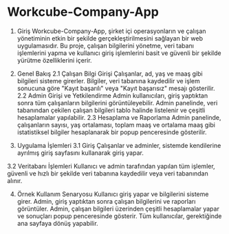 # Workcube-Company-App
1. Giriş
   Workcube-Company-App, şirket içi operasyonların ve çalışan yönetiminin etkin bir şekilde gerçekleştirilmesini sağlayan bir web uygulamasıdır. Bu proje, çalışan bilgilerini yönetme, veri tabanı işlemlerini yapma ve kullanıcı giriş işlemlerini basit ve güvenli bir şekilde yürütme özelliklerini içerir.

2. Genel Bakış
2.1 Çalışan Bilgi Girişi
Çalışanlar, ad, yaş ve maaş gibi bilgileri sisteme girerler. Bilgiler, veri tabanına kaydedilir ve işlem sonucuna göre "Kayıt başarılı" veya "Kayıt başarısız" mesajı gösterilir.
2.2 Admin Girişi ve Yetkilendirme
Admin kullanıcıları, giriş yaptıktan sonra tüm çalışanların bilgilerini görüntüleyebilir. Admin panelinde, veri tabanından çekilen çalışan bilgileri tablo halinde listelenir ve çeşitli hesaplamalar yapılabilir.
2.3 Hesaplama ve Raporlama
Admin panelinde, çalışanların sayısı, yaş ortalaması, toplam maaş ve ortalama maaş gibi istatistiksel bilgiler hesaplanarak bir popup penceresinde gösterilir.

3. Uygulama İşlemleri
3.1 Giriş 
Çalışanlar ve adminler, sistemde kendilerine ayrılmış giriş sayfasını kullanarak giriş yapar.

3.2 Veritabanı İşlemleri
Kullanıcı ve admin tarafından yapılan tüm işlemler, güvenli ve hızlı bir şekilde veri tabanına kaydedilir veya veri tabanından alınır.

4. Örnek Kullanım Senaryosu
Kullanıcı giriş yapar ve bilgilerini sisteme girer.
Admin, giriş yaptıktan sonra çalışan bilgilerini ve raporları görüntüler.
Admin, çalışan bilgileri üzerinden çeşitli hesaplamalar yapar ve sonuçları popup penceresinde gösterir.
Tüm kullanıcılar, gerektiğinde ana sayfaya dönüş yapabilir.

